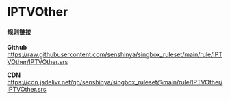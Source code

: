 # IPTVOther

#### 规则链接

**Github**
https://raw.githubusercontent.com/senshinya/singbox_ruleset/main/rule/IPTVOther/IPTVOther.srs

**CDN**
https://cdn.jsdelivr.net/gh/senshinya/singbox_ruleset@main/rule/IPTVOther/IPTVOther.srs